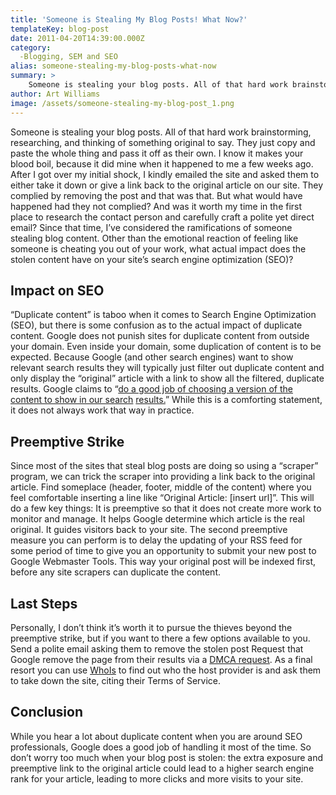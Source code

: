 ```yaml
---
title: 'Someone is Stealing My Blog Posts! What Now?'
templateKey: blog-post
date: 2011-04-20T14:39:00.000Z
category: 
  -Blogging, SEM and SEO
alias: someone-stealing-my-blog-posts-what-now
summary: > 
  	Someone is stealing your blog posts. All of that hard work brainstorming, researching, and thinking of something original to say. They just copy and paste the whole thing and pass it off as their own. I know it makes your blood boil, because it did mine when it happened to me a few weeks ago.
author: Art Williams
image: /assets/someone-stealing-my-blog-post_1.png
---
```


Someone is stealing your blog posts. All of that hard work brainstorming, researching, and thinking of something original to say. They just copy and paste the whole thing and pass it off as their own. I know it makes your blood boil, because it did mine when it happened to me a few weeks ago. After I got over my initial shock, I kindly emailed the site and asked them to either take it down or give a link back to the original article on our site. They complied by removing the post and that was that. But what would have happened had they not complied? And was it worth my time in the first place to research the contact person and carefully craft a polite yet direct email? Since that time, I’ve considered the ramifications of someone stealing blog content. Other than the emotional reaction of feeling like someone is cheating you out of your work, what actual impact does the stolen content have on your site’s search engine optimization (SEO)?

Impact on SEO
-------------

“Duplicate content” is taboo when it comes to Search Engine Optimization (SEO), but there is some confusion as to the actual impact of duplicate content. Google does not punish sites for duplicate content from outside your domain. Even inside your domain, some duplication of content is to be expected. Because Google (and other search engines) want to show relevant search results they will typically just filter out duplicate content and only display the “original” article with a link to show all the filtered, duplicate results. Google claims to “[do a good job of choosing a version of the content to show in our search](https://support.google.com/webmasters/answer/66359?hl=en) [results.](https://support.google.com/webmasters/answer/66359?hl=en)” While this is a comforting statement, it does not always work that way in practice.

Preemptive Strike
-----------------

Since most of the sites that steal blog posts are doing so using a “scraper” program, we can trick the scraper into providing a link back to the original article. Find someplace (header, footer, middle of the content) where you feel comfortable inserting a line like “Original Article: \[insert url\]”. This will do a few key things: It is preemptive so that it does not create more work to monitor and manage. It helps Google determine which article is the real original. It guides visitors back to your site. The second preemptive measure you can perform is to delay the updating of your RSS feed for some period of time to give you an opportunity to submit your new post to Google Webmaster Tools. This way your original post will be indexed first, before any site scrapers can duplicate the content.

Last Steps
----------

Personally, I don’t think it’s worth it to pursue the thieves beyond the preemptive strike, but if you want to there a few options available to you. Send a polite email asking them to remove the stolen post Request that Google remove the page from their results via a [DMCA request](https://support.google.com/legal/troubleshooter/1114905?rd=2). As a final resort you can use [WhoIs](http://www.whois.net/) to find out who the host provider is and ask them to take down the site, citing their Terms of Service.

Conclusion
----------

While you hear a lot about duplicate content when you are around SEO professionals, Google does a good job of handling it most of the time. So don’t worry too much when your blog post is stolen: the extra exposure and preemptive link to the original article could lead to a higher search engine rank for your article, leading to more clicks and more visits to your site.